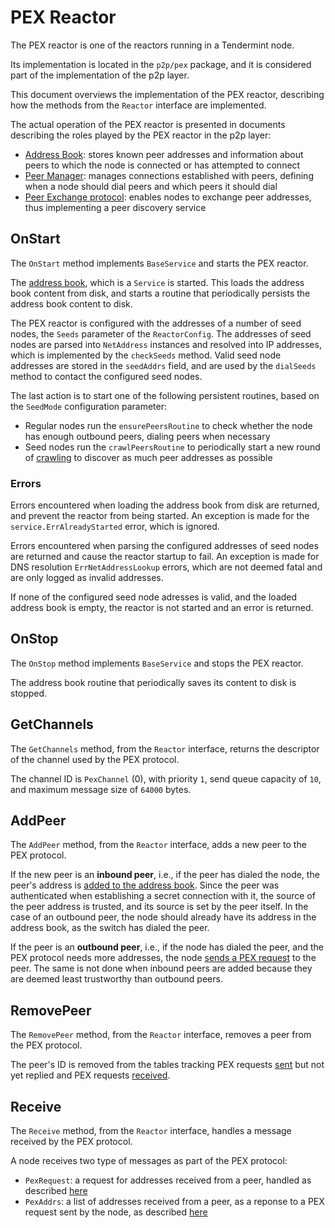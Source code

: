 # PEX Reactor

The PEX reactor is one of the reactors running in a Tendermint node.

Its implementation is located in the `p2p/pex` package, and it is considered
part of the implementation of the p2p layer.

This document overviews the implementation of the PEX reactor, describing how
the methods from the `Reactor` interface are implemented.

The actual operation of the PEX reactor is presented in documents describing
the roles played by the PEX reactor in the p2p layer:

- [Address Book](./addressbook.md): stores known peer addresses and information
  about peers to which the node is connected or has attempted to connect
- [Peer Manager](./peermanager.md): manages connections established with peers,
  defining when a node should dial peers and which peers it should dial
- [Peer Exchange protocol](./pex-protocol.md): enables nodes to exchange peer
  addresses, thus implementing a peer discovery service

## OnStart

The `OnStart` method implements `BaseService` and starts the PEX reactor.

The [address book](./addressbook.md), which is a `Service` is started.
This loads the address book content from disk,
and starts a routine that periodically persists the address book content to disk.

The PEX reactor is configured with the addresses of a number of seed nodes,
the `Seeds` parameter of the `ReactorConfig`.
The addresses of seed nodes are parsed into `NetAddress` instances and resolved
into IP addresses, which is implemented by the `checkSeeds` method.
Valid seed node addresses are stored in the `seedAddrs` field,
and are used by the `dialSeeds` method to contact the configured seed nodes.

The last action is to start one of the following persistent routines, based on
the `SeedMode` configuration parameter:

- Regular nodes run the `ensurePeersRoutine` to check whether the node has
  enough outbound peers, dialing peers when necessary
- Seed nodes run the `crawlPeersRoutine` to periodically start a new round
  of [crawling](./pex-protocol.md#Crawling-peers) to discover as much peer
  addresses as possible

### Errors

Errors encountered when loading the address book from disk are returned,
and prevent the reactor from being started.
An exception is made for the `service.ErrAlreadyStarted` error, which is ignored.

Errors encountered when parsing the configured addresses of seed nodes
are returned and cause the reactor startup to fail.
An exception is made for DNS resolution `ErrNetAddressLookup` errors,
which are not deemed fatal and are only logged as invalid addresses.

If none of the configured seed node adresses is valid, and the loaded address
book is empty, the reactor is not started and an error is returned.

## OnStop

The `OnStop` method implements `BaseService` and stops the PEX reactor.

The address book routine that periodically saves its content to disk is stopped.

## GetChannels

The `GetChannels` method, from the `Reactor` interface, returns the descriptor
of the channel used by the PEX protocol.

The channel ID is `PexChannel` (0), with priority `1`, send queue capacity of
`10`, and maximum message size of `64000` bytes.

## AddPeer

The `AddPeer` method, from the `Reactor` interface,
adds a new peer to the PEX protocol.

If the new peer is an **inbound peer**, i.e., if the peer has dialed the node,
the peer's address is [added to the address book](./addressbook.md#new-addresses).
Since the peer was authenticated when establishing a secret connection with it,
the source of the peer address is trusted, and its source is set by the peer itself.
In the case of an outbound peer, the node should already have its address in
the address book, as the switch has dialed the peer.

If the peer is an **outbound peer**, i.e., if the node has dialed the peer,
and the PEX protocol needs more addresses,
the node [sends a PEX request](./pex-protocol.md#Requesting-Addresses) to the peer.
The same is not done when inbound peers are added because they are deemed least
trustworthy than outbound peers.

## RemovePeer

The `RemovePeer` method, from the `Reactor` interface,
removes a peer from the PEX protocol.

The peer's ID is removed from the tables tracking PEX requests 
[sent](./pex-protocol.md#misbehavior) but not yet replied
and PEX requests [received](./pex-protocol.md#misbehavior-1).

## Receive

The `Receive` method, from the `Reactor` interface,
handles a message received by the PEX protocol.

A node receives two type of messages as part of the PEX protocol:

- `PexRequest`: a request for addresses received from a peer, handled as
  described [here](./pex-protocol.md#providing-addresses) 
- `PexAddrs`: a list of addresses received from a peer, as a reponse to a PEX
  request sent by the node, as described [here](./pex-protocol.md#responses) 

